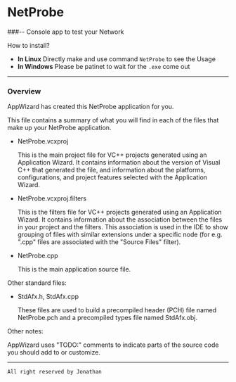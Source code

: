 # NetProbe 
###-- Console app to test your Network

How to install?

* **In Linux**
Directly make and use command `NetProbe` to see the Usage
* **In Windows**
Please be patinet to wait for the `.exe` come out

-----

### Overview

AppWizard has created this NetProbe application for you.

This file contains a summary of what you will find in each of the files that
make up your NetProbe application.


* NetProbe.vcxproj

	This is the main project file for VC++ projects generated using an Application Wizard.
    It contains information about the version of Visual C++ that generated the file, and
    information about the platforms, configurations, and project features selected with the
    Application Wizard.

* NetProbe.vcxproj.filters
    
    This is the filters file for VC++ projects generated using an Application Wizard. 
    It contains information about the association between the files in your project 
    and the filters. This association is used in the IDE to show grouping of files with
    similar extensions under a specific node (for e.g. ".cpp" files are associated with the
    "Source Files" filter).

* NetProbe.cpp
    
    This is the main application source file.


Other standard files:

* StdAfx.h, StdAfx.cpp
    
    These files are used to build a precompiled header (PCH) file
    named NetProbe.pch and a precompiled types file named StdAfx.obj.

Other notes:

AppWizard uses "TODO:" comments to indicate parts of the source code you
should add to or customize.

---

`All right reserved by Jonathan`
